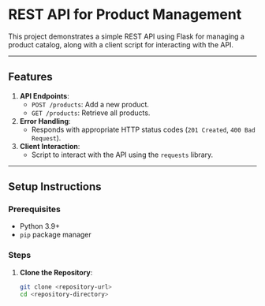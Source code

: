 # REST API for Product Management

This project demonstrates a simple REST API using Flask for managing a product catalog, along with a client script for interacting with the API.

---

## Features

1. **API Endpoints**:
   - `POST /products`: Add a new product.
   - `GET /products`: Retrieve all products.
2. **Error Handling**:
   - Responds with appropriate HTTP status codes (`201 Created`, `400 Bad Request`).
3. **Client Interaction**:
   - Script to interact with the API using the `requests` library.

---

## Setup Instructions

### Prerequisites
- Python 3.9+
- `pip` package manager

### Steps

1. **Clone the Repository**:
   ```bash
   git clone <repository-url>
   cd <repository-directory>
